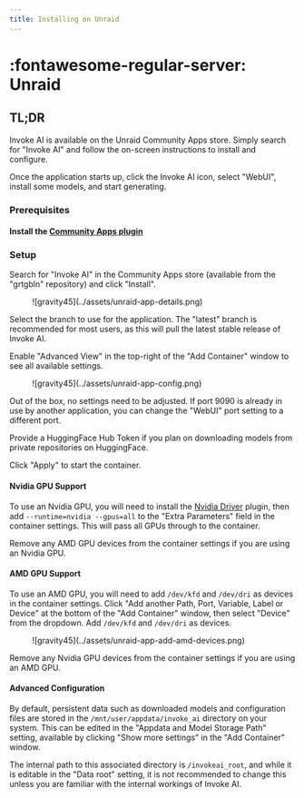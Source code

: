 ```yaml
---
title: Installing on Unraid
---
```


# :fontawesome-regular-server: Unraid

## TL;DR

Invoke AI is available on the Unraid Community Apps store. Simply search for "Invoke AI" and follow the on-screen instructions to install and configure.

Once the application starts up, click the Invoke AI icon, select "WebUI", install some models, and start generating.

### Prerequisites

#### Install the [Community Apps plugin](https://docs.unraid.net/unraid-os/manual/applications/#installing-the-community-applications-plugin)

### Setup

Search for "Invoke AI" in the Community Apps store (available from the "grtgbln" repository) and click "Install".

<figure markdown>
![gravity45](../assets/unraid-app-details.png)
</figure>

Select the branch to use for the application. The "latest" branch is recommended for most users, as this will pull the latest stable release of Invoke AI.

Enable "Advanced View" in the top-right of the "Add Container" window to see all available settings.

<figure markdown>
![gravity45](../assets/unraid-app-config.png)
</figure>

Out of the box, no settings need to be adjusted. If port 9090 is already in use by another application, you can change the "WebUI" port setting to a different port.

Provide a HuggingFace Hub Token if you plan on downloading models from private repositories on HuggingFace.

Click "Apply" to start the container.

#### Nvidia GPU Support

To use an Nvidia GPU, you will need to install the [Nvidia Driver](https://forums.unraid.net/topic/98978-plugin-nvidia-driver/) plugin, then add `--runtime=nvidia --gpus=all` to the "Extra Parameters" field in the container settings. This will pass all GPUs through to the container.

Remove any AMD GPU devices from the container settings if you are using an Nvidia GPU.

#### AMD GPU Support

To use an AMD GPU, you will need to add `/dev/kfd` and `/dev/dri` as devices in the container settings. Click "Add another Path, Port, Variable, Label or Device" at the bottom of the "Add Container" window, then select "Device" from the dropdown. Add `/dev/kfd` and `/dev/dri` as devices.

<figure markdown>
![gravity45](../assets/unraid-app-add-amd-devices.png)
</figure>

Remove any Nvidia GPU devices from the container settings if you are using an AMD GPU.

#### Advanced Configuration

By default, persistent data such as downloaded models and configuration files are stored in the `/mnt/user/appdata/invoke_ai` directory on your system. This can be edited in the "Appdata and Model Storage Path" setting, available by clicking "Show more settings" in the "Add Container" window.

The internal path to this associated directory is `/invokeai_root`, and while it is editable in the "Data root" setting, it is not recommended to change this unless you are familiar with the internal workings of Invoke AI.
